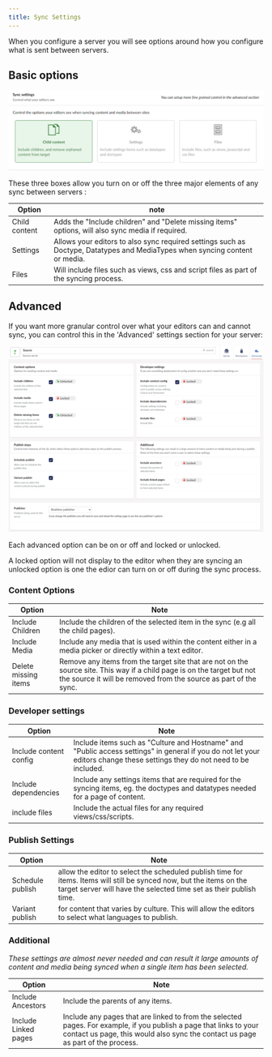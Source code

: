 ```yaml
--- 
title: Sync Settings
---
```


When you configure a server you will see options around how you configure what is sent between servers. 

## Basic options 
![Sync settings](syncsettings.png)

These three boxes allow you turn on or off the three major elements of any sync between servers :

Option | note 
-- | -- 
Child content | Adds the "Include children" and "Delete missing items" options, will also sync media if required.
Settings | Allows your editors to also sync required settings such as Doctype, Datatypes and MediaTypes when syncing content or media.
Files | Will include files such as views, css and script files as part of the syncing process.

## Advanced
If you want more granular control over what your editors can and cannot sync, you can control this in the 'Advanced' settings section for your server:

![Advanced](advanced.png)

Each advanced option can be on or off and locked or unlocked. 

A locked option will not display to the editor when they are syncing an unlocked option is one the edior can turn on or off during the sync process.

### Content Options 

Option | Note 
-- | --
Include Children | Include the children of the selected item in the sync (e.g all the child pages).
Include Media |  Include any media that is used within the content either in a media picker or directly within a text editor.
Delete missing items | Remove any items from the target site that are not on the source site. This way if a child page is on the target but not the source it will be removed from the source as part of the sync.

### Developer settings

Option | Note 
-- | --
Include content config | Include items such as "Culture and Hostname" and "Public access settings" in general if you do not let your editors change these settings they do not need to be included.
Include dependencies | Include any settings items that are required for the syncing items, eg. the doctypes and datatypes needed for a page of content. 
include files | Include the actual files for any required views/css/scripts.

### Publish Settings

Option | Note 
-- | -- 
Schedule publish | allow the editor to select the scheduled publish time for items. Items will still be synced now, but the items on the target server will have the selected time set as their publish time.
Variant publish | for content that varies by culture. This will allow the editors to select what languages to publish.

### Additional

*These settings are almost never needed and can result it large amounts of content and media being synced when a single item has been selected.*

Option | Note 
-- | --
Include Ancestors | Include the parents of any items.
Include Linked pages |  Include any pages that are linked to from the selected pages. For example, if you publish a page that links to your contact us page, this would also sync the contact us page as part of the process. 


